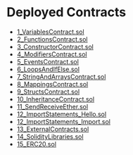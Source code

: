 # Deployed Contracts

- [1_VariablesContract.sol](https://goerli.etherscan.io/)
- [2_FunctionsContract.sol](https://goerli.etherscan.io/)
- [3_ConstructorContract.sol](https://goerli.etherscan.io/)
- [4_ModifiersContract.sol](https://goerli.etherscan.io/)
- [5_EventsContract.sol](https://goerli.etherscan.io/)
- [6_LoopsAndIfElse.sol](https://goerli.etherscan.io/)
- [7_StringAndArraysContract.sol](https://goerli.etherscan.io/)
- [8_MappingsContract.sol](https://goerli.etherscan.io/)
- [9_StructsContract.sol](https://goerli.etherscan.io/)
- [10_InheritanceContract.sol](https://goerli.etherscan.io/)
- [11_SendReceiveEther.sol](https://goerli.etherscan.io/)
- [12_ImportStatements_Hello.sol](https://goerli.etherscan.io/)
- [12_ImportStatements_Import.sol](https://goerli.etherscan.io/)
- [13_ExternalContracts.sol](https://goerli.etherscan.io/)
- [14_SolidityLibraries.sol](https://goerli.etherscan.io/)
- [15_ERC20.sol](https://goerli.etherscan.io/)

<!--- Just append the specific contract address beside each link. Example: https://goerli.etherscan.io/0xb8080b8b6baffadb5dc50f9d31dc126f2b99c7aa
--->
